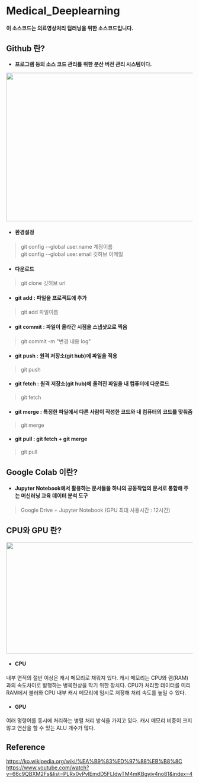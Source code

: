 # Medical_Deeplearning

**이 소스코드는 의료영상처리 딥러닝을 위한 소스코드입니다.**

## Github 란?
* **프로그램 등의 소스 코드 관리를 위한 분산 버전 관리 시스템이다.**

<p align="center">
  <img src="https://user-images.githubusercontent.com/35986429/61586413-3dbd8300-abae-11e9-8496-8eb2b5d23f19.jpg" width="800" height="400">
</p>

* #### 환경설정
>git config --global user.name 계정이름  
>git config --global user.email 깃허브 이메일  

* #### 다운로드  
>git clone 깃허브 url 

* #### git add : 파일을 프로젝트에 추가  
>git add 파일이름  

* #### git commit : 파일이 올라간 시점을 스냅샷으로 찍음
>git commit -m "변경 내용 log"  

* #### git push : 원격 저장소(git hub)에 파일을 적용
>git push  

* #### git fetch : 원격 저장소(git hub)에 올려진 파일을 내 컴퓨터에 다운로드
>git fetch  

* #### git merge : 특정한 파일에서 다른 사람이 작성한 코드와 내 컴퓨터의 코드를 맞춰줌
>git merge  

* #### git pull : git fetch + git merge
>git pull  

## Google Colab 이란?

* #### Jupyter Notebook에서 활용하는 문서들을 하나의 공동작업의 문서로 통합해 주는 머신러닝 교육 데이터 분석 도구
>Google Drive + Jupyter Notebook
>(GPU 최대 사용시간 : 12시간)

## CPU와 GPU 란?

<p align="center">
  <img src="https://user-images.githubusercontent.com/35986429/61581719-c3184780-ab5c-11e9-8d98-ffaa6e526e01.JPG" width="700" height="300">
</p>

* #### CPU  
내부 면적의 절반 이상은 캐시 메모리로 채워져 있다. 캐시 메모리는 CPU와 램(RAM)과의 속도차이로 발행하는 병목현상을 막기 위한 장치다. CPU가 처리할 데이터를 미리 RAM에서 불러와 CPU 내부 캐시 메모리에 임시로 저장해 처리 속도를 높일 수 있다.

* #### GPU  
여러 명령어를 동시에 처리하는 병렬 처리 방식을 가지고 있다. 캐시 메모리 비중이 크지 않고 연산을 할 수 있는 ALU 개수가 많다.


## Reference  
https://ko.wikipedia.org/wiki/%EA%B9%83%ED%97%88%EB%B8%8C  
https://www.youtube.com/watch?v=66c9QBXM2Fs&list=PLRx0vPvlEmdD5FLIdwTM4mKBgyjv4no81&index=4  
